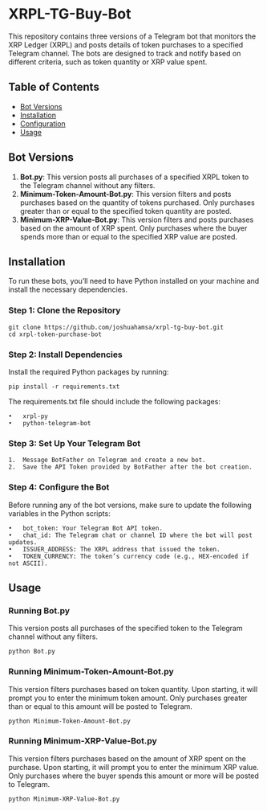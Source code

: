 # XRPL-TG-Buy-Bot

This repository contains three versions of a Telegram bot that monitors the XRP Ledger (XRPL) and posts details of token purchases to a specified Telegram channel. The bots are designed to track and notify based on different criteria, such as token quantity or XRP value spent.

## Table of Contents

- [Bot Versions](#bot-versions)
- [Installation](#installation)
- [Configuration](#configuration)
- [Usage](#usage)

## Bot Versions
1. **Bot.py**: This version posts all purchases of a specified XRPL token to the Telegram channel without any filters.
2. **Minimum-Token-Amount-Bot.py**: This version filters and posts purchases based on the quantity of tokens purchased. Only purchases greater than or equal to the specified token quantity are posted.
3. **Minimum-XRP-Value-Bot.py**: This version filters and posts purchases based on the amount of XRP spent. Only purchases where the buyer spends more than or equal to the specified XRP value are posted.

## Installation

To run these bots, you’ll need to have Python installed on your machine and install the necessary dependencies.

### Step 1: Clone the Repository
```
git clone https://github.com/joshuahamsa/xrpl-tg-buy-bot.git
cd xrpl-token-purchase-bot
```
### Step 2: Install Dependencies

Install the required Python packages by running:
```
pip install -r requirements.txt
```
The requirements.txt file should include the following packages:

	•	xrpl-py
	•	python-telegram-bot

### Step 3: Set Up Your Telegram Bot

	1.	Message BotFather on Telegram and create a new bot.
	2.	Save the API Token provided by BotFather after the bot creation.

### Step 4: Configure the Bot

Before running any of the bot versions, make sure to update the following variables in the Python scripts:

	•	bot_token: Your Telegram Bot API token.
	•	chat_id: The Telegram chat or channel ID where the bot will post updates.
	•	ISSUER_ADDRESS: The XRPL address that issued the token.
	•	TOKEN_CURRENCY: The token’s currency code (e.g., HEX-encoded if not ASCII).

## Usage

### Running Bot.py

This version posts all purchases of the specified token to the Telegram channel without any filters.
```
python Bot.py
```
### Running Minimum-Token-Amount-Bot.py

This version filters purchases based on token quantity. Upon starting, it will prompt you to enter the minimum token amount. Only purchases greater than or equal to this amount will be posted to Telegram.
```
python Minimum-Token-Amount-Bot.py
```
### Running Minimum-XRP-Value-Bot.py

This version filters purchases based on the amount of XRP spent on the purchase. Upon starting, it will prompt you to enter the minimum XRP value. Only purchases where the buyer spends this amount or more will be posted to Telegram.
```
python Minimum-XRP-Value-Bot.py
```
